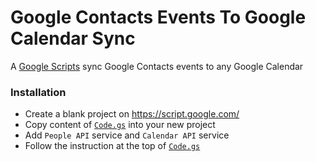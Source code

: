# Google Contacts Events To Google Calendar Sync

A [Google Scripts](https://script.google.com) sync Google Contacts events to any Google Calendar

### Installation
* Create a blank project on https://script.google.com/
* Copy content of [`Code.gs`](Code.gs) into your new project
* Add `People API` service and `Calendar API` service
* Follow the instruction at the top of [`Code.gs`](Code.gs)


